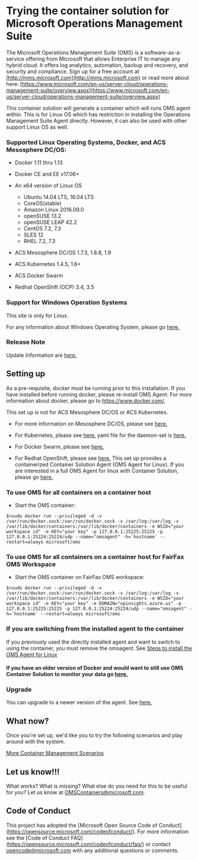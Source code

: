 # Trying the container solution for Microsoft Operations Management Suite 

The Microsoft Operations Management Suite (OMS) is a software-as-a-service offering from Microsoft that allows Enterprise IT to manage any hybrid cloud. It offers log analytics, automation, backup and recovery, and security and compliance.  Sign up for a free account at [http://mms.microsoft.com](http://mms.microsoft.com) or read more about here: [https://www.microsoft.com/en-us/server-cloud/operations-management-suite/overview.aspx](https://www.microsoft.com/en-us/server-cloud/operations-management-suite/overview.aspx)

This container solution will generate a container which will runs OMS agent within. This is for Linux OS which has restriction in installing the Operations Management Suite Agent directly. However, it can also be used with other support Linux OS as well. 

### Supported Linux Operating Systems, Docker, and ACS Mesosphere DC/OS:

- Docker 1.11 thru 1.13
- Docker CE and EE v17.06+

- An x64 version of Linux OS
	- Ubuntu 14.04 LTS, 16.04 LTS
	- CoreOS(stable)
	- Amazon Linux 2016.09.0
	- openSUSE 13.2
	- openSUSE LEAP 42.2
	- CentOS 7.2, 7.3
	- SLES 12
	- RHEL 7.2, 7.3

- ACS Mesosphere DC/OS 1.7.3, 1.8.8, 1.9
- ACS Kubernetes 1.4.5, 1.6+ 
- ACS Docker Swarm
- Redhat OpenShift (OCP) 3.4, 3.5 

### Support for Windows Operation Systems
This site is only for Linux. 

For any information about Windows Operating System, please go [here.](https://docs.microsoft.com/en-us/azure/log-analytics/log-analytics-containers#windows-container-hosts) 

### Release Note
Update Information are [here.](https://github.com/Microsoft/OMS-docker/blob/master/ReleaseNote.md)

## Setting up
As a pre-requisite, docker must be running prior to this installation. If you have installed before running docker, please re-install OMS Agent. For more information about docker, please go to https://www.docker.com/.

This set up is not for ACS Mesosphere DC/OS or ACS Kubernetes. 
- For more information on Mesosphere DC/OS, please see [here.](https://docs.microsoft.com/en-us/azure/container-service/container-service-monitoring-oms)
- For Kubernetes, please see [here.](https://docs.microsoft.com/en-us/azure/container-service/container-service-kubernetes-oms) yaml file for the daemon-set is [here.](https://github.com/Microsoft/OMS-docker/tree/master/Kubernetes)
- For Docker Swarm, please see [here.](https://github.com/Microsoft/OMS-docker/tree/master/Swarmmode)

- For Redhat OpenShift, please see [here.](https://github.com/Microsoft/OMS-docker/tree/master/OpenShift)
This set up provides a containerized Container Solution Agent (OMS Agent for Linux). If you are interested in a full OMS Agent for linux with Container Solution, please go [here.](https://github.com/Microsoft/OMS-Agent-for-Linux)


### To use OMS for all containers on a container host

- Start the OMS container:
```
$>sudo docker run --privileged -d -v /var/run/docker.sock:/var/run/docker.sock -v /var/log:/var/log -v /var/lib/docker/containers:/var/lib/docker/containers -e WSID="your workspace id" -e KEY="your key" -p 127.0.0.1:25225:25225 -p 127.0.0.1:25224:25224/udp --name="omsagent" -h=`hostname` --restart=always microsoft/oms
```

### To use OMS for all containers on a container host for FairFax OMS Workspace

- Start the OMS container on FairFax OMS workspace:
```
$>sudo docker run --privileged -d -v /var/run/docker.sock:/var/run/docker.sock -v /var/log:/var/log -v /var/lib/docker/containers:/var/lib/docker/containers -e WSID="your workspace id" -e KEY="your key" -e DOMAIN="opinsights.azure.us" -p 127.0.0.1:25225:25225 -p 127.0.0.1:25224:25224/udp --name="omsagent" -h=`hostname` --restart=always microsoft/oms
```

### If you are switching from the installed agent to the container

If you previously used the directly installed agent and want to switch to using the container, you must remove the omsagent.
See [Steps to install the OMS Agent for Linux](https://github.com/Microsoft/OMS-Agent-for-Linux/blob/master/docs/OMS-Agent-for-Linux.md)

#### If you have an older version of Docker and would want to still use OMS Container Solution to monitor your data go [here.](https://github.com/Microsoft/OMS-docker/blob/master/OlderVersionREADME.md)

### Upgrade
You can upgrade to a newer version of the agent. See [here.](https://github.com/Microsoft/OMS-docker/blob/master/Upgrade.md)

## What now?
Once you're set up, we'd like you to try the following scenarios and play around with the system.

[More Container Management Scenarios](http://github.com/Microsoft/OMS-Agent-for-Linux/blob/master/docs/Docker-Instructions.md#overview)

## Let us know!!!
What works? What is missing? What else do you need for this to be useful for you? Let us know at OMSContainers@microsoft.com.

## Code of Conduct

This project has adopted the [Microsoft Open Source Code of Conduct]
(https://opensource.microsoft.com/codeofconduct/).  For more
information see the [Code of Conduct FAQ]
(https://opensource.microsoft.com/codeofconduct/faq/) or contact
[opencode@microsoft.com](mailto:opencode@microsoft.com) with any
additional questions or comments.
